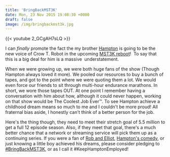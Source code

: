 ```yaml
---
title: 'BringBackMST3K'
date: Mon, 23 Nov 2015 19:08:30 +0000
draft: false
image: /img/bringbackmst3k.jpg
---
```


{{< youtube 2_GCgAH7sLQ >}}

I can _finally_ promote the fact the my brother [Hampton](http://hamptonyount.com/) is going to be the new voice of Crow T. Robot in the upcoming [MST3K reboot](https://www.kickstarter.com/projects/mst3k/bringbackmst3k/)!  To say that this is a big deal for him is a massive  understatement.

When we were growing up, we were both huge fans of the show (Though Hampton always loved it more). We pooled our resources to buy a bunch of tapes, and got to the point where we were quoting them a lot. We would even force our friends to sit through multi-hour endurance marathons. In short, we wore those tapes OUT. At one point I remember having a conversation with him about how, although it could never happen, working on that show would be The Coolest Job Ever™. To see Hampton achieve a childhood dream means so much to me and I couldn't be more proud! All fraternal bias aside, I honestly can't think of a better person for the job.

Here's the thing though, they need to meet their stretch goal of 5.5 million to get a full 12 episode season. Also, if they meet that goal, there's a much better chance that a network or streaming service will pick them up as a continuing series. If you were a fan of [Rob and Elliot](http://clayyount.com/raecomics/), [Hampton's comedy](http://hamptonyount.com/), or just knowing a little boy achieved his dreams, please consider pledging to [#BringBackMST3K](https://twitter.com/hashtag/BringBackMST3K), or as I call it #KeepHamptonEmployed!